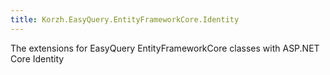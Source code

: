 ```yaml
---
title: Korzh.EasyQuery.EntityFrameworkCore.Identity
---
```



The extensions for EasyQuery EntityFrameworkCore classes with ASP.NET Core Identity